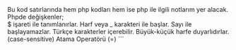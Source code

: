 <div>Bu kod satırlarında hem php kodları hem ise php ile ilgili notlarım yer alacak.</div>
<div>Phpde değişkenler; </div>
  $ işareti ile tanımlanırlar.
  Harf veya _ karakteri ile başlar.
  Sayı ile başlayamazlar.
  Türkçe karakterler içerebilir.
  Büyük-küçük harfe duyarlıdırlar. (case-sensitive)
Atama Operatörü (=)
```<?php 
$degisken= "yiğithan";
$prototurk= "yılmaz";
echo $degisken;     ##Localhostumuz yiğithanyılmaz diye çıkacaktır.
echo $prototurk;
?> 
  
